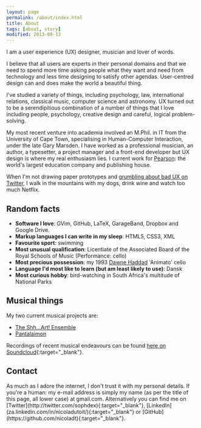 ```yaml
---
layout: page
permalink: /about/index.html
title: About
tags: [about, story]
modified: 2013-09-13
---
```


I am a user experience (UX) designer, musician and lover of words. 

I believe that all users are experts in their personal domains and that we need to spend more time asking people what they want and need from technology and less time designing to satisfy other agendas. User-centred design can and does make the world a beautiful thing. 

I've studied a variety of things, including psychology, law, international relations, classical music, computer science and astronomy. UX turned out to be a serendipitious combination of a number of things that I love including people, psychology, creative design and careful, logical problem-solving. 

My most recent venture into academia involved an M.Phil. in IT from the University of Cape Town, specialising in Human-Computer Interaction, under the late Gary Marsden. I have worked as a professional musician, an author, a typesetter, a project manager and a front-end developer but UX design is where my real enthusiasm lies. I current work for <a href="https://www.pearson.com/" target="_blank">Pearson</a>: the world's largest education company and publishing house. 

When I'm not drawing paper prototypes and [grumbling about bad UX on Twitter](https://twitter.com/search?f=realtime&q=%23ux%20from%3Asophdex&src=typd), I walk in the mountains with my dogs, drink wine and watch too much Netflix.

<h2>Random facts</h2>

* <b>Software I love</b>: GVim, GitHub, LaTeX, GarageBand, Dropbox and Google Drive.
* <b>Markup languages I can write in my sleep</b>: HTML5, CSS3, XML
* <b>Favourite sport</b>: swimming
* <b>Most unusual qualification</b>: Licentiate of the Associated Board of the Royal Schools of Music (Performance: cello)
* <b>Most precious possession</b>: my 1993 <a href="http://www.dawnehaddad.co.za/">Dawne Haddad</a> 'Animato' cello 
* <b>Language I'd most like to learn (but am least likely to use)</b>: Dansk
* <b>Most curious hobby</b>: bird-watching in South Africa's multitude of National Parks

<h2>Musical things</h2>

My two current musical projects are:

* <a href="https://www.facebook.com/the.shh.art.ensemble/" target="_blank">The Shh...Art! Ensemble</a>
* <a href="https://www.instagram.com/pantalaimon_sa/" target="_blank">Pantalaimon</a>

Recordings of recent musical endeavours can be found [here on Soundcloud](https://soundcloud.com/nicoladt){:target="_blank"}.

<h2>Contact </h2>
As much as I adore the internet, I don't trust it with my personal details. If you're a human: my e-mail address is simply my name (as per the title of this page, all lower case) at gmail.com. Alternatively you can find me on [Twitter](http://twitter.com/sophdex){:target="_blank"}, [LinkedIn](za.linkedin.com/in/nicoladutoit/){:target="_blank"} or [GitHub](https://github.com/nicoladt){:target="_blank"}.








